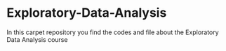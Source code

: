 Exploratory-Data-Analysis
=========================

In this carpet repository you find the codes and file about the Exploratory Data Analysis course
